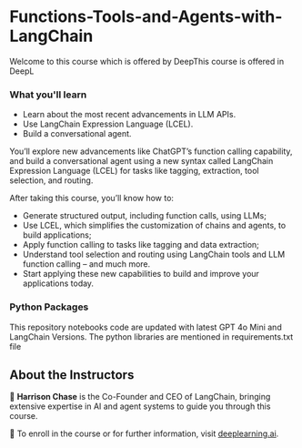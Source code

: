 # Functions-Tools-and-Agents-with-LangChain

Welcome to this course which is offered by DeepThis course is offered in DeepL

### What you'll learn
* Learn about the most recent advancements in LLM APIs. 
* Use LangChain Expression Language (LCEL). 
* Build a conversational agent.

You’ll explore new advancements like ChatGPT’s function calling capability, and build a conversational agent using a new syntax called LangChain Expression Language (LCEL) for tasks like tagging, extraction, tool selection, and routing.

After taking this course, you’ll know how to:

- Generate structured output, including function calls, using LLMs;
- Use LCEL, which simplifies the customization of chains and agents, to build applications;
- Apply function calling to tasks like tagging and data extraction;
- Understand tool selection and routing using LangChain tools and LLM function calling – and much more.
- Start applying these new capabilities to build and improve your applications today.

### Python Packages

This repository notebooks code are updated with latest GPT 4o Mini and LangChain Versions. The python libraries are mentioned in requirements.txt file


## About the Instructors
👥 **Harrison Chase** is the Co-Founder and CEO of LangChain, bringing extensive expertise in AI and agent systems to guide you through this course.

🔗 To enroll in the course or for further information, visit [deeplearning.ai](https://www.deeplearning.ai/short-courses/).
